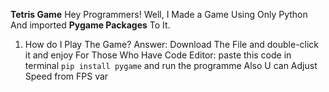 <b>Tetris Game</b>
Hey Programmers! Well, I Made a Game Using Only Python And imported <b>Pygame Packages</b> To It.
1) How do I Play The Game?
   Answer: Download The File and double-click it and enjoy 
For Those Who Have Code Editor:
paste this code in terminal ```pip install pygame```
and run the programme Also U can Adjust Speed from FPS var
